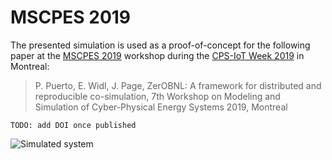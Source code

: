 MSCPES 2019
===

The presented simulation is used as a proof-of-concept for the following paper at the [MSCPES 2019](http://www.palensky.org/mscpes/2019/) workshop during the [CPS-IoT Week 2019](http://cpslab.cs.mcgill.ca/cpsiotweek2019/index.html) in Montreal:

> P. Puerto, E. Widl, J. Page, 
> ZerOBNL: A framework for distributed and reproducible co-simulation, 
> 7th Workshop on Modeling and Simulation of Cyber-Physical Energy Systems
> 2019, Montreal

```
TODO: add DOI once published
```

![Simulated system](./images/ues_mscpes?raw=true "Simulated system")